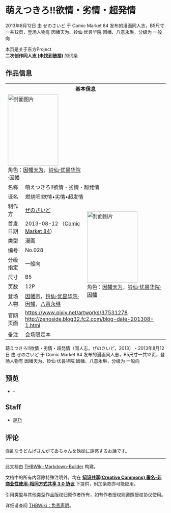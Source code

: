 # 萌えつきろ!!欲情・劣情・超発情

<!-- source html: G:\repos\THBWiki-Markdown-Builder\THBWikiMarkdown\Temp\main\6\69\ns0%3A%E8%90%8C%E3%81%88%E3%81%A4%E3%81%8D%E3%82%8D%21%21%E6%AC%B2%E6%83%85%E3%83%BB%E5%8A%A3%E6%83%85%E3%83%BB%E8%B6%85%E7%99%BA%E6%83%85.html -->

2013年8月12日 由 ぜのさいど 于 Comic Market 84 发布的漫画同人志，B5尺寸一共12页，登场人物有 因幡天为、铃仙·优昙华院·因幡、八意永琳，分级为 一般向

本页是关于东方Project  
 **二次创作同人志 (未找到链接)** 的词条

## 作品信息

<table><tbody><tr><th colspan="3">基本信息</th></tr><tr><td class="cover-artwork-mobile" colspan="2"><a href="./文件-萌えつきろ!!欲情・劣情・超発情封面.jpg.md" class="image" title="封面图片"><img alt="封面图片" src="https://upload.thwiki.cc/thumb/6/63/%E8%90%8C%E3%81%88%E3%81%A4%E3%81%8D%E3%82%8D%21%21%E6%AC%B2%E6%83%85%E3%83%BB%E5%8A%A3%E6%83%85%E3%83%BB%E8%B6%85%E7%99%BA%E6%83%85%E5%B0%81%E9%9D%A2.jpg/158px-%E8%90%8C%E3%81%88%E3%81%A4%E3%81%8D%E3%82%8D%21%21%E6%AC%B2%E6%83%85%E3%83%BB%E5%8A%A3%E6%83%85%E3%83%BB%E8%B6%85%E7%99%BA%E6%83%85%E5%B0%81%E9%9D%A2.jpg" decoding="async" loading="lazy" width="158" height="224" srcset="https://upload.thwiki.cc/thumb/6/63/%E8%90%8C%E3%81%88%E3%81%A4%E3%81%8D%E3%82%8D%21%21%E6%AC%B2%E6%83%85%E3%83%BB%E5%8A%A3%E6%83%85%E3%83%BB%E8%B6%85%E7%99%BA%E6%83%85%E5%B0%81%E9%9D%A2.jpg/238px-%E8%90%8C%E3%81%88%E3%81%A4%E3%81%8D%E3%82%8D%21%21%E6%AC%B2%E6%83%85%E3%83%BB%E5%8A%A3%E6%83%85%E3%83%BB%E8%B6%85%E7%99%BA%E6%83%85%E5%B0%81%E9%9D%A2.jpg 1.5x, https://upload.thwiki.cc/thumb/6/63/%E8%90%8C%E3%81%88%E3%81%A4%E3%81%8D%E3%82%8D%21%21%E6%AC%B2%E6%83%85%E3%83%BB%E5%8A%A3%E6%83%85%E3%83%BB%E8%B6%85%E7%99%BA%E6%83%85%E5%B0%81%E9%9D%A2.jpg/317px-%E8%90%8C%E3%81%88%E3%81%A4%E3%81%8D%E3%82%8D%21%21%E6%AC%B2%E6%83%85%E3%83%BB%E5%8A%A3%E6%83%85%E3%83%BB%E8%B6%85%E7%99%BA%E6%83%85%E5%B0%81%E9%9D%A2.jpg 2x" data-file-width="946" data-file-height="1336"></a><div class="cover-char">角色：<a href="./因幡帝.md" title="因幡帝">因幡天为</a>，<a href="./铃仙·优昙华院·因幡.md" title="铃仙·优昙华院·因幡">铃仙·优昙华院·因幡</a></div></td>
</tr><tr><td class="label">名称</td><td colspan="2"> 萌えつきろ!!欲情・劣情・超発情 </td></tr><tr><td class="label">译名</td><td colspan="2"> 燃烧吧!欲情•劣情•超发情 </td></tr><tr><td class="label">制作方</td><td><a href="./ぜのさいど.md" title="ぜのさいど">ぜのさいど</a></td><td class="cover-artwork" rowspan="8" style="min-width:224px;"><a href="./文件-萌えつきろ!!欲情・劣情・超発情封面.jpg.md" class="image" title="封面图片"><img alt="封面图片" src="https://upload.thwiki.cc/thumb/6/63/%E8%90%8C%E3%81%88%E3%81%A4%E3%81%8D%E3%82%8D%21%21%E6%AC%B2%E6%83%85%E3%83%BB%E5%8A%A3%E6%83%85%E3%83%BB%E8%B6%85%E7%99%BA%E6%83%85%E5%B0%81%E9%9D%A2.jpg/158px-%E8%90%8C%E3%81%88%E3%81%A4%E3%81%8D%E3%82%8D%21%21%E6%AC%B2%E6%83%85%E3%83%BB%E5%8A%A3%E6%83%85%E3%83%BB%E8%B6%85%E7%99%BA%E6%83%85%E5%B0%81%E9%9D%A2.jpg" decoding="async" loading="lazy" width="158" height="224" srcset="https://upload.thwiki.cc/thumb/6/63/%E8%90%8C%E3%81%88%E3%81%A4%E3%81%8D%E3%82%8D%21%21%E6%AC%B2%E6%83%85%E3%83%BB%E5%8A%A3%E6%83%85%E3%83%BB%E8%B6%85%E7%99%BA%E6%83%85%E5%B0%81%E9%9D%A2.jpg/238px-%E8%90%8C%E3%81%88%E3%81%A4%E3%81%8D%E3%82%8D%21%21%E6%AC%B2%E6%83%85%E3%83%BB%E5%8A%A3%E6%83%85%E3%83%BB%E8%B6%85%E7%99%BA%E6%83%85%E5%B0%81%E9%9D%A2.jpg 1.5x, https://upload.thwiki.cc/thumb/6/63/%E8%90%8C%E3%81%88%E3%81%A4%E3%81%8D%E3%82%8D%21%21%E6%AC%B2%E6%83%85%E3%83%BB%E5%8A%A3%E6%83%85%E3%83%BB%E8%B6%85%E7%99%BA%E6%83%85%E5%B0%81%E9%9D%A2.jpg/317px-%E8%90%8C%E3%81%88%E3%81%A4%E3%81%8D%E3%82%8D%21%21%E6%AC%B2%E6%83%85%E3%83%BB%E5%8A%A3%E6%83%85%E3%83%BB%E8%B6%85%E7%99%BA%E6%83%85%E5%B0%81%E9%9D%A2.jpg 2x" data-file-width="946" data-file-height="1336"></a><div class="cover-char">角色：<a href="./因幡帝.md" title="因幡帝">因幡天为</a>，<a href="./铃仙·优昙华院·因幡.md" title="铃仙·优昙华院·因幡">铃仙·优昙华院·因幡</a></div></td>
</tr><tr><td class="label">首发日期</td><td>2013-08-12&#160;（<a href="/展会作品列表?e=Comic+Market%2384">Comic Market 84</a>）</td></tr><tr><td class="label">类型</td><td>漫画</td></tr><tr><td class="label">编号</td><td>No.028</td></tr><tr><td class="label">分级指定</td><td>一般向</td></tr><tr><td class="label">尺寸</td><td>B5</td></tr><tr><td class="label">页数</td><td>12P</td></tr><tr><td class="label">登场人物</td><td><a href="./因幡帝.md" title="因幡帝">因幡帝</a>，<a href="./铃仙·优昙华院·因幡.md" title="铃仙·优昙华院·因幡">铃仙·优昙华院·因幡</a>，<a href="./八意永琳.md" title="八意永琳">八意永琳</a></td></tr>
<tr><td class="label">官网页面</td><td colspan="2"><a rel="nofollow" class="external free" href="https://www.pixiv.net/artworks/37531278">https://www.pixiv.net/artworks/37531278</a><br><a rel="nofollow" class="external free" href="http://zenoside.blog32.fc2.com/blog-date-201308-1.html">http://zenoside.blog32.fc2.com/blog-date-201308-1.html</a></td></tr><tr><td class="label">备注</td><td colspan="2">会场限定本</td></tr></tbody></table>

萌えつきろ!!欲情・劣情・超発情（同人志，ぜのさいど，2013） - 2013年8月12日 由 ぜのさいど 于 Comic Market 84 发布的漫画同人志，B5尺寸一共12页，登场人物有 因幡天为、铃仙·优昙华院·因幡、八意永琳，分级为 一般向

## 预览
- [](./文件-萌えつきろ!!欲情・劣情・超発情预览图1.jpg.md)- [](./文件-萌えつきろ!!欲情・劣情・超発情预览图2.jpg.md)


## Staff
- [是乃](./是乃.md)


## 评论
  
淫乱なうどんげさんがてゐちゃんを執拗に誘惑するお話です。
  
  
  

  





---

此文档由 [THBWiki-Markdown-Builder](https://github.com/Delsin-Yu/THBWiki-Markdown-Builder) 构建。

文档中的所有内容除特殊注明外，均在 [**知识共享(Creative Commons) 署名-非商业性使用-相同方式共享 3.0 协议**](https://creativecommons.org/licenses/by-sa/3.0/deed.zh-hans) 下提供，附加条款亦可能应用。

引用类型与其他类型作品版权归原作者所有，如有作者授权则遵照授权协议使用。

详细请查阅 [THBWiki：免责声明](https://thbwiki.cc/THBWiki:%E5%85%8D%E8%B4%A3%E5%A3%B0%E6%98%8E)。

